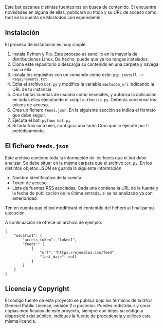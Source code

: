 Este bot escanea distintas fuentes rss en busca de contenido. Si encuentra novedades en alguna de ellas, publicará su título y su URL de acceso como toot en la cuenta de Mastodon correspondiente.

## Instalación

El proceso de instalación es muy simple.

1. Instala Python y Pip. Este proceso es sencillo en la mayoría de distribuciones Linux. De hecho, puede que ya los tengas instalados.
2. Clona este repositorio o descarga su contenido en una carpeta y navega hacia ella.
3. Instala los requisitos con un comando como este: `pip install -r requirements.txt`
4. Edita el archivo `bot.py` y modifica la variable `mastodon_url` indicando la URL de tu instancia.
5. Crea tantas cuentas de usuario como necesites, y autoriza la aplicación en todas ellas ejecutando el script `authorize.py`. Deberás conservar los tokens de acceso.
6. Crea un fichero `feeds.json`. En la siguiente sección se indica el formato que debe seguir.
7. Ejecuta el bot: `python bot.py`
8. Si todo funciona bien, configura una tarea Cron que lo ejecute por ti periódicamente.

## El fichero `feeds.json`

Este archivo contiene toda la información de los feeds que el bot debe analizar. Se debe situar en la misma carpeta que el archivo `bot.py`. En los distintos objetos JSON se guarda la siguiente información:

* Nombre identificativo de la cuenta.
* Token de acceso.
* Lista de fuentes RSS asociadas. Cada una contiene la URL de la fuente y la fecha de publicación de la última entrada, si se ha analizado ya con anterioridad.

Ten en cuenta que el bot modificará el contenido del fichero al finalizar su ejecución.

A continuación se ofrece un archivo de ejemplo:

```
{
	"usuario1": {
		"access_token": "token1",
		"feeds": [
			{
				"url": "https://ejemplo1.com/feed",
				"last_date": null
			}
		]
	}
}
```

## Licencia y Copyright

El código fuente de este proyecto se publica bajo los términos de la GNU General Public License, versión 2 o posterior. Puedes redistribuir y crear copias modificadas de este proyecto, siempre que dejes su código a disposición del público, indiques la fuente de procedencia y utilices esta misma licencia.
